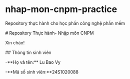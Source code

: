 # nhap-mon-cnpm-practice

Repository thực hành cho học phần công nghệ phần mềm

\# Repository Thực hành- Nhập môn CNPM

Xin chào! 

\## Thông tin sinh viên

-\*\*Họ và tên:\*\* Lu Bao Vy

-\*\*Mã số sinh viên:\*\*24S1020088

